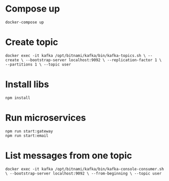 # Compose up
    docker-compose up

# Create topic
    docker exec -it kafka /opt/bitnami/kafka/bin/kafka-topics.sh \ --create \ --bootstrap-server localhost:9092 \ --replication-factor 1 \ --partitions 1 \ --topic user

# Install libs
    npm install

# Run microservices
    npm run start:gateway
    npm run start:email

# List messages from one topic
    docker exec -it kafka /opt/bitnami/kafka/bin/kafka-console-consumer.sh \ --bootstrap-server localhost:9092 \ --from-beginning \ --topic user